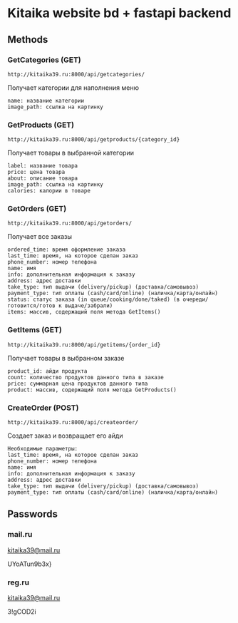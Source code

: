 # Kitaika website bd + fastapi backend
## Methods
### GetCategories (GET)
```
http://kitaika39.ru:8000/api/getcategories/
```
Получает категории для наполнения меню
```
name: название категории
image_path: ссылка на картинку
```
### GetProducts (GET)
```
http://kitaika39.ru:8000/api/getproducts/{category_id}
```
Получает товары в выбранной категории
```
label: название товара
price: цена товара
about: описание товара
image_path: ссылка на картинку
calories: калории в товаре
```
### GetOrders (GET)
```
http://kitaika39.ru:8000/api/getorders/
```
Получает все заказы
```
ordered_time: время оформление заказа
last_time: время, на которое сделан заказ
phone_number: номер телефона
name: имя
info: дополнительная информация к заказу
address: адрес доставки
take_type: тип выдачи (delivery/pickup) (доставка/самовывоз)
payment_type: тип оплаты (cash/card/online) (наличка/карта/онлайн)
status: статус заказа (in queue/cooking/done/taked) (в очереди/готовится/готов к выдаче/забрали)
items: массив, содержащий поля метода GetItems()
```
### GetItems (GET)
```
http://kitaika39.ru:8000/api/getitems/{order_id}
```
Получает товары в выбранном заказе
```
product_id: айди продукта 
count: количество продуктов данного типа в заказе
price: суммарная цена продуктов данного типа
product: массив, содержащий поля метода GetProducts()
```
### CreateOrder (POST)
```
http://kitaika39.ru:8000/api/createorder/
```
Создает заказ и возвращает его айди
```
Необходимые параметры:
last_time: время, на которое сделан заказ
phone_number: номер телефона
name: имя
info: дополнительная информация к заказу
address: адрес доставки
take_type: тип выдачи (delivery/pickup) (доставка/самовывоз)
payment_type: тип оплаты (cash/card/online) (наличка/карта/онлайн)
```

## Passwords
### mail.ru
kitaika39@mail.ru

UYoATun9b3x}
### reg.ru
kitaika39@mail.ru

3!gCOD2i
